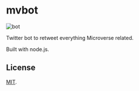 # mvbot

![bot](https://github.com/MauricioRobayo/microvot/workflows/bot/badge.svg)

Twitter bot to retweet everything Microverse related.

Built with node.js.

## License

[MIT](LICENSE).
